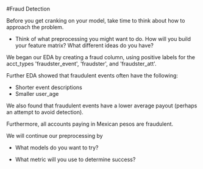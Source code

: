 #Fraud Detection

Before you get cranking on your model, take time to think about how to approach the problem.

* Think of what preprocessing you might want to do. How will you build your feature matrix? What different ideas do you have?

We began our EDA by creating a fraud column, using positive labels for the acct_types 'fraudster_event', 'fraudster',
and 'fraudster_att'. 

Further EDA showed that fraudulent events often have the following:
* Shorter event descriptions
* Smaller user_age

We also found that fraudulent events have a lower average payout (perhaps an attempt to avoid detection).

Furthermore, all accounts paying in Mexican pesos are fraudulent.

We will continue our preprocessing by 

* What models do you want to try?



* What metric will you use to determine success?


